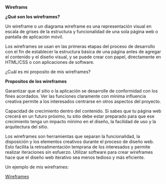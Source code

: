 **Wireframs**

**¿Qué son los wireframes?**

Un wireframe o un diagrama wireframe es una representación visual en escala de grises de la estructura y funcionalidad de una sola página web o pantalla de aplicación móvil.

Los wireframes se usan en las primeras etapas del proceso de desarrollo con el fin de establecer la estructura básica de una página antes de agregar el contenido y el diseño visual, y se puede crear con papel, directamente en HTML/CSS o con aplicaciones de software. 

¿Cuál es mi proposito de mis wireframes?

**Propositos de los wireframes**

Garantizar que el sitio o la aplicación se desarrolle de conformidad con los fines acordados. Ver las funciones claramente con mínima influencia creativa permite a los interesados centrarse en otros aspectos del proyecto.

Capacidad de crecimiento dentro del contenido. Si sabes que tu página web crecerá en un futuro próximo, tu sitio debe estar preparado para que ese crecimiento tenga un impacto mínimo en el diseño, la facilidad de uso y la arquitectura del sitio.

Los wireframes son herramientas que separan la funcionalidad, la disposición y los elementos creativos durante el proceso de diseño web. Esto facilita la retroalimentación temprana de los interesados y permite realizar iteraciones sin esfuerzo.
Utilizar software para crear wireframes hace que el diseño web iterativo sea menos tedioso y más eficiente.

Un ejemplo de mis wireframes:

[Wireframes](<../../../../../Downloads/Documento 36 (1).pdf>)


